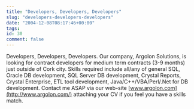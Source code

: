 ```yaml
---
title: "Developers, Developers, Developers"
slug: "developers-developers-developers"
date: "2004-12-08T08:17:46+00:00"
tags:
id: 30
comment: false
---
```


Developers, Developers, Developers.
Our company, Argolon Solutions, is looking for contract developers for medium term contracts (3-9 months) just outside of Cork city. Skills required include all/any of general SQL, Oracle DB development, SQL Server DB development, Crystal Reports, Crystal Enterprise, ETL tool development, Java/C++/VBA/Perl/.Net for DB development. Contact me ASAP via our web-site [www.argolon.com](http://www.argolon.com/) attaching your CV if you feel you have a skills match.



